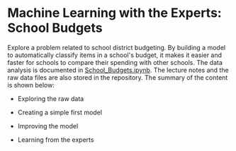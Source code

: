 # Machine Learning with the Experts: School Budgets

Explore a problem related to school district budgeting. By building a model to automatically classify items in a school's budget, it makes it easier and faster for schools to compare their spending with other schools. The data analysis is documented in [School_Budgets.ipynb](https://github.com/iDataist/Machine-Learning-with-the-Experts-School-Budgets/blob/master/School_Budgets.ipynb). The lecture notes and the raw data files are also stored in the repository. The summary of the content is shown below:

  - Exploring the raw data

  - Creating a simple first model

  - Improving the model

  - Learning from the experts

